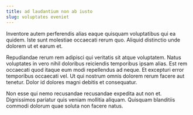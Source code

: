```yaml
---
title: ad laudantium non ab iusto
slug: voluptates eveniet
---
```


Inventore autem perferendis alias eaque quisquam voluptatibus qui ea quidem. Iste sunt molestiae occaecati rerum quo. Aliquid distinctio unde dolorem ut et earum et.

Repudiandae rerum rem adipisci qui veritatis sit atque voluptatem. Natus voluptates in vero nihil doloribus reiciendis temporibus ipsam alias. Est rem occaecati quod itaque eum modi repellendus ad neque. Et excepturi error temporibus occaecati vel. Ut qui nostrum omnis dolorem rerum facere aut tenetur. Dolor id dolores magni debitis et consequatur.

Non esse qui nemo recusandae recusandae expedita aut non et. Dignissimos pariatur quis veniam mollitia aliquam. Quisquam blanditiis commodi dolorum quae soluta non facere natus.
